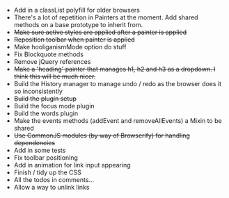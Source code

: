 * Add in a classList polyfill for older browsers
* There's a lot of repetition in Painters at the moment. Add shared methods on a base prototype to inherit from.
* ~~Make sure active styles are applied after a painter is applied~~
* ~~Reposition toolbar when painter is applied~~
* Make hooliganismMode option do stuff
* Fix Blockquote methods
* Remove jQuery references
* ~~Make a 'heading' painter that manages h1, h2 and h3 as a dropdown. I think this will be much nicer.~~ 
* Build the History manager to manage undo / redo as the browser does it so inconsistently
* ~~Build the plugin setup~~
* Build the focus mode plugin
* Build the words plugin
* Make the events methods (addEvent and removeAllEvents) a Mixin to be shared
* ~~Use CommonJS modules (by way of Browserify) for handling dependencies~~
* Add in some tests
* Fix toolbar positioning
* Add in animation for link input appearing
* Finish / tidy up the CSS
* All the todos in comments...
* Allow a way to unlink links